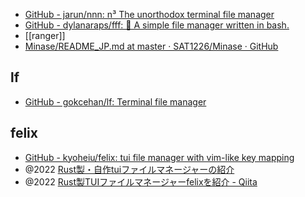 - [GitHub - jarun/nnn: n³ The unorthodox terminal file manager](https://github.com/jarun/nnn)
- [GitHub - dylanaraps/fff: 📁 A simple file manager written in bash.](https://github.com/dylanaraps/fff)
- [[ranger]]
- [Minase/README_JP.md at master · SAT1226/Minase · GitHub](https://github.com/SAT1226/Minase/blob/master/README_JP.md)

## lf
- [GitHub - gokcehan/lf: Terminal file manager](https://github.com/gokcehan/lf)

## felix
- [GitHub - kyoheiu/felix: tui file manager with vim-like key mapping](https://github.com/kyoheiu/felix)
- @2022 [Rust製・自作tuiファイルマネージャーの紹介](https://zenn.dev/kyoheiu/articles/85a2ff86a146b6)
- @2022 [Rust製TUIファイルマネージャーfelixを紹介 - Qiita](https://qiita.com/GreasySlug/items/147d572a3d055f73b26f)
